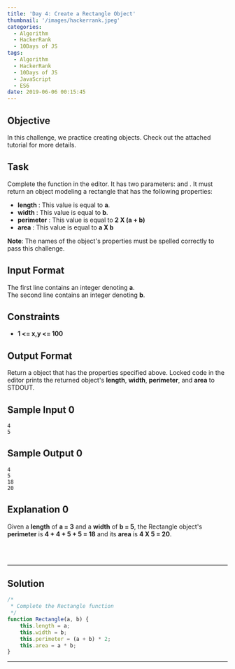 ```yaml
---
title: 'Day 4: Create a Rectangle Object'
thumbnail: '/images/hackerrank.jpeg'
categories:
  - Algorithm
  - HackerRank
  - 10Days of JS
tags:
  - Algorithm
  - HackerRank
  - 10Days of JS
  - JavaScript
  - ES6
date: 2019-06-06 00:15:45
---
```


## Objective

In this challenge, we practice creating objects. Check out the attached tutorial for more details.

<!-- more -->

## Task

Complete the function in the editor. It has two parameters:  and . It must return an object modeling a rectangle that has the following properties:

- **length** : This value is equal to **a**.
- **width** : This value is equal to **b**.
- **perimeter** : This value is equal to **2 X (a + b)**
- **area** : This value is equal to **a X b**

**Note**: The names of the object's properties must be spelled correctly to pass this challenge.


## Input Format

The first line contains an integer denoting **a**.<br/>
The second line contains an integer denoting **b**.


## Constraints
- **1 <= x,y <= 100**


## Output Format

Return a object that has the properties specified above. Locked code in the editor prints the returned object's **length**, **width**, **perimeter**, and **area** to STDOUT.

## Sample Input 0
```
4
5
```


## Sample Output 0
```
4
5
18
20
```


## Explanation 0

Given a **length** of **a = 3** and a **width** of **b = 5**, the Rectangle object's **perimeter** is **4 + 4 + 5 + 5 = 18** and its **area** is **4 X 5 = 20**.


<br/>
<br/>

---

## Solution

```javascript
/*
 * Complete the Rectangle function
 */
function Rectangle(a, b) {
    this.length = a;
    this.width = b;
    this.perimeter = (a + b) * 2;
    this.area = a * b;
}
```

---
